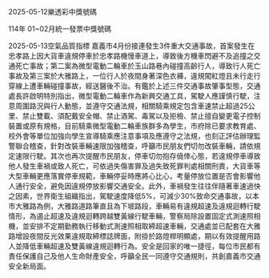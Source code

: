 
2025-05-12樂透彩中獎號碼

                                
114年 01~02月統一發票中獎號碼
                             
2025-05-13空氣品質指標
                              嘉義市4月份接連發生3件重大交通事故，首案發生在忠孝路上因大貨車違規停車於忠孝路機慢車道上，導致後方機車閃避不及追撞之交通死亡事故；第二案為微型電動二輪車於玉山路巷內碰撞高齡行人，導致行人死亡事故及第三案於大雅路上，一位行人於夜間身著深色衣褲，違規闖紅燈且未行走行穿線上遭車輛碰撞事故，經送醫後不治。有鑑於上述三件交通事故肇事型態，交通處長許啟明特別指出，微型電動二輪車作為新興交通工具，駕駛人應謹慎行駛，注意周圍路況與行人動態，並遵守交通法規，相關騎乘規定包含車速禁止超過25公里、禁止雙載、須配戴安全帽、禁止酒駕、毒駕以及拒檢、禁止擅自變更電子控制裝置或原有規格，目前騎乘微型電動二輪車族群多為學生，市府除已要求教育處、校外會等單位加強向學生宣導騎乘應注意事項及應遵守之法規，也刻正評估辦理監警聯合稽查，針對改裝車輛速限加強稽查，呼籲市民朋友們切勿改裝車輛，請依規定速限行駛。其次也再次提醒市民朋友，停車切勿抱存僥倖心態，若違規停車導致他人發生車禍或致人死亡，可依過失傷害罪及過失致死罪判處相關刑責，大貨車等大型車輛更應落實停車規範，車輛停妥時應將心比心，考量停放位置是否會影響他人通行安全，避免因違規停放影響交通安全。此外，車禍發生往往伴隨著車速過快之因素，世界衛生組織指出，駕駛速度降低5%，可減少30%致命交通事故，以本市大雅路為例，大雅路道路筆直且為下坡路段，車輛易有違規超速及違規迴轉行駛情形，為遏止超速及違規迴轉跨越雙黃線行駛車輛，警察局除設置固定式測速照相機，並安排不定期勤務執行移動式測速照相取締超速車輛，交通處並已配套在大雅路增設夜間反光效果違規取締標誌牌面，附掛於路燈桿明顯處，期以有效提醒用路人並降低車輛超速及雙黃線違規迴轉行為。安全是回家的唯一捷徑，每位市民都有責任保護自己及他人生命財產安全，呼籲全民一同遵守交通規則，共創嘉義市交通安全新局面。